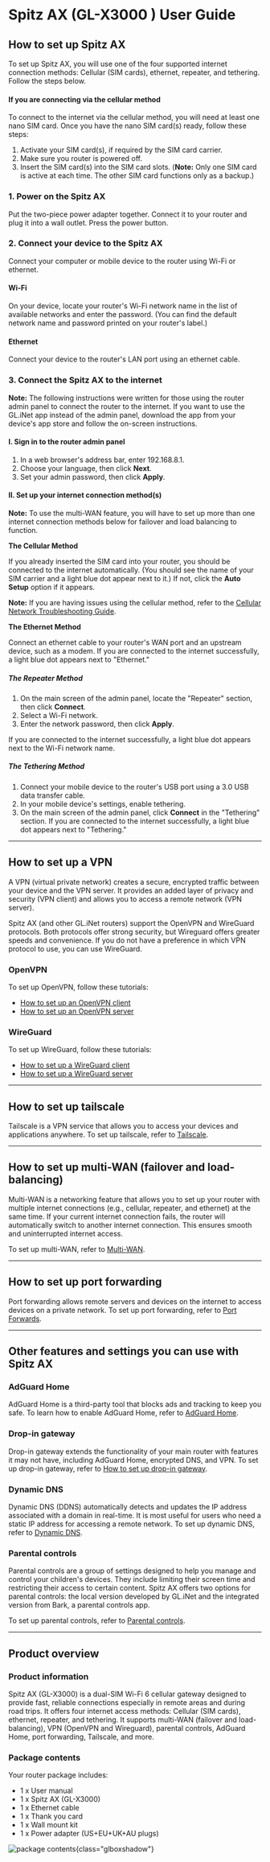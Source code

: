 # Spitz AX (GL-X3000 ) User Guide

## How to set up Spitz AX

To set up Spitz AX, you will use one of the four supported internet connection methods: Cellular (SIM cards), ethernet, repeater, and tethering. Follow the steps below. 

#### If you are connecting via the cellular method

To connect to the internet via the cellular method, you will need at least one nano SIM card. Once you have the nano SIM card(s) ready, follow these steps: 

1. Activate your SIM card(s), if required by the SIM card carrier.
2. Make sure you router is powered off. 
3. Insert the SIM card(s) into the SIM card slots. (**Note:** Only one SIM card is active at each time. The other SIM card functions only as a backup.)

### 1. Power on the Spitz AX

Put the two-piece power adapter together. Connect it to your router and plug it into a wall outlet. Press the power button.

### 2. Connect your device to the Spitz AX

Connect your computer or mobile device to the router using Wi-Fi or ethernet.

#### Wi-Fi

On your device, locate your router's Wi-Fi network name in the list of available networks and enter the password. (You can find the default network name and password printed on your router's label.)

#### Ethernet
Connect your device to the router's LAN port using an ethernet cable. 

### 3. Connect the Spitz AX to the internet 

**Note:** The following instructions were written for those using the router admin panel to connect the router to the internet. If you want to use the GL.iNet app instead of the admin panel, download the app from your device's app store and follow the on-screen instructions. 

#### I. Sign in to the router admin panel 

1. In a web browser's address bar, enter 192.168.8.1. 
2. Choose your language, then click **Next**.
3. Set your admin password, then click **Apply**. 

#### II. Set up your internet connection method(s)

**Note:** To use the multi-WAN feature, you will have to set up more than one internet connection methods below for failover and load balancing to function.

**The Cellular Method**

If you already inserted the SIM card into your router, you should be connected to the internet automatically. (You should see the name of your SIM carrier and a light blue dot appear next to it.) If not, click the **Auto Setup** option if it appears. 

**Note:** If you are having issues using the cellular method, refer to the [Cellular Network Troubleshooting Guide](https://docs.gl-inet.com/router/en/4/faq/gl-x3000_gl-xe3000_connection_optimization/). 

**The Ethernet Method**

Connect an ethernet cable to your router's WAN port and an upstream device, such as a modem. If you are connected to the internet successfully, a light blue dot appears next to "Ethernet."

##### The Repeater Method

1. On the main screen of the admin panel, locate the "Repeater" section, then click **Connect**.
2. Select a Wi-Fi network. 
3. Enter the network password, then click **Apply**.

If you are connected to the internet successfully, a light blue dot appears next to the Wi-Fi network name. 

##### The Tethering Method

1. Connect your mobile device to the router's USB port using a 3.0 USB data transfer cable. 
2. In your mobile device's settings, enable tethering. 
3. On the main screen of the admin panel, click **Connect** in the "Tethering" section. 
If you are connected to the internet successfully, a light blue dot appears next to "Tethering."

---

## How to set up a VPN 

A VPN (virtual private network) creates a secure, encrypted traffic between your device and the VPN server. It provides an added layer of privacy and security (VPN client) and allows you to access a remote network (VPN server). 

Spitz AX (and other GL.iNet routers) support the OpenVPN and WireGuard protocols. Both protocols offer strong security, but Wireguard offers greater speeds and convenience. If you do not have a preference in which VPN protocol to use, you can use WireGuard. 

### OpenVPN 

To set up OpenVPN, follow these tutorials:

* [How to set up an OpenVPN client](https://docs.gl-inet.com/router/en/4/interface_guide/openvpn_client/)
* [How to set up an OpenVPN server](https://docs.gl-inet.com/router/en/4/interface_guide/openvpn_server/)

### WireGuard

To set up WireGuard, follow these tutorials:

* [How to set up a WireGuard client](https://docs.gl-inet.com/router/en/4/interface_guide/wireguard_client/)
* [How to set up a WireGuard server](https://docs.gl-inet.com/router/en/4/interface_guide/wireguard_server/)

---

## How to set up tailscale

Tailscale is a VPN service that allows you to access your devices and applications anywhere. To set up tailscale, refer to [Tailscale](https://docs.gl-inet.com/router/en/4/interface_guide/tailscale/). 

---

## How to set up multi-WAN (failover and load-balancing)

Multi-WAN is a networking feature that allows you to set up your router with multiple internet connections (e.g., cellular, repeater, and ethernet) at the same time. If your current internet connection fails, the router will automatically switch to another internet connection. This ensures smooth and uninterrupted internet access. 

To set up multi-WAN, refer to [Multi-WAN](https://docs.gl-inet.com/router/en/4/interface_guide/multi-wan/). 

---

## How to set up port forwarding

Port forwarding allows remote servers and devices on the internet to access devices on a private network. To set up port forwarding, refer to [Port Forwards](https://docs.gl-inet.com/router/en/4/interface_guide/firewall/#port-forwards). 

---

## Other features and settings you can use with Spitz AX

### AdGuard Home

AdGuard Home is a third-party tool that blocks ads and tracking to keep you safe. To learn how to enable AdGuard Home, refer to [AdGuard Home](https://docs.gl-inet.com/router/en/4/interface_guide/adguardhome/). 

### Drop-in gateway 

Drop-in gateway extends the functionality of your main router with features it may not have, including AdGuard Home, encrypted DNS, and VPN. To set up drop-in gateway, refer to [How to set up drop-in gateway](https://docs.gl-inet.com/router/en/4/tutorials/how_to_set_up_drop_in_gateway/). 

### Dynamic DNS

Dynamic DNS (DDNS) automatically detects and updates the IP address associated with a domain in real-time. It is most useful for users who need a static IP address for accessing a remote network. To set up dynamic DNS, refer to [Dynamic DNS](https://docs.gl-inet.com/router/en/4/interface_guide/ddns/). 

### Parental controls

Parental controls are a group of settings designed to help you manage and control your children's devices. They include limiting their screen time and restricting their access to certain content. Spitz AX offers two options for parental controls: the local version developed by GL.iNet and the integrated version from Bark, a parental controls app. 

To set up parental controls, refer to [Parental controls](https://docs.gl-inet.com/router/en/4/interface_guide/parental_control). 

---

## Product overview

### Product information

Spitz AX (GL-X3000) is a dual-SIM Wi-Fi 6 cellular gateway designed to provide fast, reliable connections especially in remote areas and during road trips. It offers four internet access methods: Cellular (SIM cards), ethernet, repeater, and tethering. It supports multi-WAN (failover and load-balancing), VPN (OpenVPN and Wireguard), parental controls, AdGuard Home, port forwarding, Tailscale, and more. 

### Package contents

Your router package includes:

- 1 x User manual
- 1 x Spitz AX (GL-X3000)
- 1 x Ethernet cable
- 1 x Thank you card
- 1 x Wall mount kit
- 1 x Power adapter (US+EU+UK+AU plugs)

![package contents](https://static.gl-inet.com/docs/router/en/4/user_guide/gl-x3000/first_time_setup/x3000_unboxing.jpg){class="glboxshadow"}
